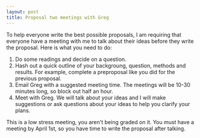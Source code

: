 ```yaml
---
layout: post
title: Proposal two meetings with Greg
---
```


To help everyone write the best possible proposals, I am requiring that everyone have a meeting with me to talk about their ideas before they write the proposal.
Here is what you need to do:
1) Do some readings and decide on a question.
2) Hash out a quick outline of your backgroung, question, methods and results. For example, complete a preproposal like you did for the previous proposal.
3) Email Greg with a suggested meeting time. The meetings will be 10-30 minutes long, so block out half an hour.
4) Meet with Greg. We will talk about your ideas and I will make suggestions or ask questions about your ideas to help you clarify your plans.

This is a low stress meeting, you aren't being graded on it. 
You must have a meeting by April 1st, so you have time to write the proposal after talking.
